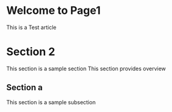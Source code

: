 # Welcome to Page1

This is a Test article


# Section 2

This section is a sample section This section provides overview

## Section a

This section is a sample subsection